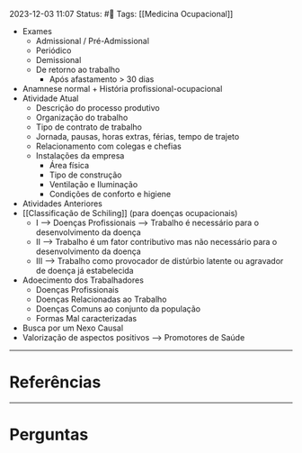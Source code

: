 2023-12-03 11:07
Status: #🌱 
Tags: [[Medicina Ocupacional]]
<br/>
- Exames
	- Admissional / Pré-Admissional
	- Periódico
	- Demissional
	- De retorno ao trabalho
		- Após afastamento > 30 dias
- Anamnese normal + História profissional-ocupacional
- Atividade Atual
	- Descrição do processo produtivo
	- Organização do trabalho
	- Tipo de contrato de trabalho
	- Jornada, pausas, horas extras, férias, tempo de trajeto
	- Relacionamento com colegas e chefias
	- Instalações da empresa
		- Área física
		- Tipo de construção
		- Ventilação e Iluminação
		- Condições de conforto e higiene
- Atividades Anteriores
- [[Classificação de Schiling]] (para doenças ocupacionais)
	- I --> Doenças Profissionais --> Trabalho é necessário para o desenvolvimento da doença
	- II --> Trabalho é um fator contributivo mas não necessário para o desenvolvimento da doença
	- III --> Trabalho como provocador de distúrbio latente ou agravador de doença já estabelecida
- Adoecimento dos Trabalhadores
	- Doenças Profissionais
	- Doenças Relacionadas ao Trabalho
	- Doenças Comuns ao conjunto da população
	- Formas Mal caracterizadas
- Busca por um Nexo Causal
- Valorização de aspectos positivos --> Promotores de Saúde
____
# Referências
---
# Perguntas

